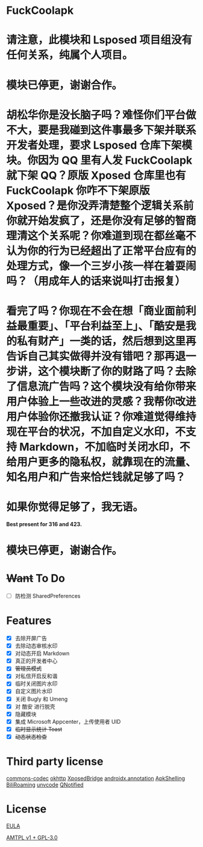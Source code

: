 # FuckCoolapk

# 请注意，此模块和 Lsposed 项目组没有任何关系，纯属个人项目。
# 模块已停更，谢谢合作。
# 胡松华你是没长脑子吗？难怪你们平台做不大，要是我碰到这件事最多下架并联系开发者处理，要求 Lsposed 仓库下架模块。你因为 QQ 里有人发 FuckCoolapk 就下架 QQ？原版 Xposed 仓库里也有 FuckCoolapk 你咋不下架原版 Xposed？是你没弄清楚整个逻辑关系前你就开始发疯了，还是你没有足够的智商理清这个关系呢？你难道到现在都丝毫不认为你的行为已经超出了正常平台应有的处理方式，像一个三岁小孩一样在着耍闹吗？（用成年人的话来说叫打击报复）
# 看完了吗？你现在不会在想「商业面前利益最重要」、「平台利益至上」、「酷安是我的私有财产」一类的话，然后想到这里再告诉自己其实做得并没有错吧？那再退一步讲，这个模块断了你的财路了吗？去除了信息流广告吗？这个模块没有给你带来用户体验上一些改进的灵感？我帮你改进用户体验你还撤我认证？你难道觉得维持现在平台的状况，不加自定义水印，不支持 Markdown，不加临时关闭水印，不给用户更多的隐私权，就靠现在的流量、知名用户和广告来恰烂钱就足够了吗？
# 如果你觉得足够了，**我无语**。

**Best present for 316 and 423.**

# 模块已停更，谢谢合作。

# ~~Want~~ To Do

- [ ] 防检测 SharedPreferences

# Features

- [x] 去除开屏广告
- [x] 去除动态审核水印
- [x] 对动态开启 Markdown
- [x] 真正的开发者中心
- [x] ~~管理员模式~~
- [x] 对私信开启反和谐
- [x] 临时关闭图片水印
- [x] 自定义图片水印
- [x] 关闭 Bugly 和 Umeng
- [x] 对 酷安 进行脱壳
- [x] 隐藏模块
- [x] 集成 Microsoft Appcenter，上传使用者 UID
- [x] ~~临时显示统计 Toast~~
- [x] ~~动态状态检查~~

# Third party license

[commons-codec](https://commons.apache.org/proper/commons-codec/)
[okhttp](https://square.github.io/okhttp/#license)
[XposedBridge](https://github.com/rovo89/XposedBridge)
[androidx.annotation](https://android.googlesource.com/platform/frameworks/support/+/androidx-master-dev/annotation/annotation/)
[ApkShelling](https://github.com/OakChen/ApkShelling)
[BiliRoaming](https://github.com/yujincheng08/BiliRoaming/blob/master/LICENSE)
[unvcode](https://github.com/RimoChan/unvcode)
[QNotified](https://github.com/ferredoxin/QNotified/blob/master/LICENSE)

# License

[EULA](EULA.md)

[AMTPL v1 + GPL-3.0](LICENSE)

